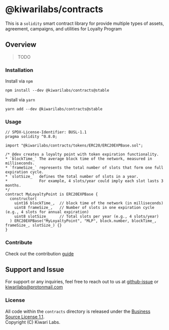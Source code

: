 # @kiwarilabs/contracts

This is a `solidity` smart contract library for provide multiple types of assets, agreement, campaigns, and utilities for Loyalty Program

## Overview

> TODO

### Installation

Install via `npm`
``` shell
npm install --dev @kiwarilabs/contracts@stable
```
Install via `yarn`
``` shell
yarn add --dev @kiwarilabs/contracts@stable
```

### Usage
```solidity
// SPDX-License-Identifier: BUSL-1.1
pragma solidity ^0.8.0;

import "@kiwarilabs/contracts/tokens/ERC20/ERC20EXPBase.sol";

/* @dev creates a loyalty point with token expiration functionality. 
* `blockTime_` The average block time of the network, measured in milliseconds.
* `frameSize_` represents the total number of slots that form one full expiration cycle. 
* `slotSize_`  defines the total number of slots in a year. 
*              For example, 4 slots/year could imply each slot lasts 3 months.
*/
contract MyLoyaltyPoint is ERC20EXPBase {
  constructor(
    uint16 blockTime_,  // block time of the network (in milliseconds)
    uint8 frameSize_,   // Number of slots in one expiration cycle (e.g., 4 slots for annual expiration)
    uint8 slotSize_     // Total slots per year (e.g., 4 slots/year)
  ) ERC20EXPBase("MyLoyaltyPoint", "MLP", block.number, blockTime_, frameSize_, slotSize_) {}
}
```

### Contribute

Check out the contribution [guide](CONTRIBUTING.md)

## Support and Issue

For support or any inquiries, feel free to reach out to us at [github-issue](https://github.com/Kiwari-Labs/kiwari-labs-contracts/issues) or kiwarilabs@protonmail.com

### License

All code within the `contracts` directory is released under the [Business Source License 1.1](LICENSE).  
Copyright (C) Kiwari Labs. 
